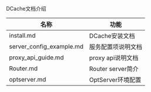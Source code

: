 DCache文档介绍

名称 |功能
------------------|----------------
install.md                   |DCache安装文档
server_config_example.md     |服务配置项说明文档
proxy_api_guide.md           |proxy api说明文档
Router.md                    |Router server简介
optserver.md                 |OptServer环境配置